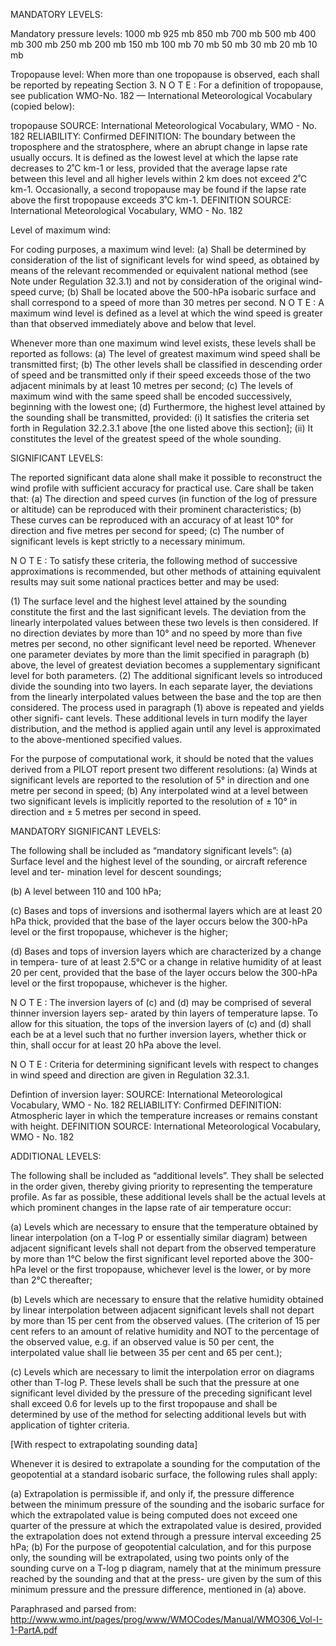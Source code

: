 MANDATORY LEVELS:

Mandatory pressure levels:
1000 mb
925 mb
850 mb
700 mb
500 mb
400 mb
300 mb
250 mb
200 mb
150 mb
100 mb
70 mb 
50 mb
30 mb
20 mb
10 mb

Tropopause level:
When more than one tropopause is observed, each shall be reported by repeating Section 3. 
N O T E : For a definition of tropopause, see publication WMO-No. 182 — International
Meteorological Vocabulary (copied below):

tropopause
SOURCE:
International Meteorological Vocabulary, WMO - No. 182 
RELIABILITY:
Confirmed 
DEFINITION:
The boundary between the troposphere and the stratosphere, where an abrupt change in lapse rate usually occurs. It is defined as the lowest level at which the lapse rate decreases to 2˚C km-1 or less, provided that the average lapse rate between this level and all higher levels within 2 km does not exceed 2˚C km-1. Occasionally, a second tropopause may be found if the lapse rate above the first tropopause exceeds 3˚C km-1. 
DEFINITION SOURCE:
International Meteorological Vocabulary, WMO - No. 182 

Level of maximum wind:

For coding purposes, a maximum wind level:
(a) Shall be determined by consideration of the list of significant levels for wind speed, as
obtained by means of the relevant recommended or equivalent national method (see
Note under Regulation 32.3.1) and not by consideration of the original wind-speed curve;
(b) Shall be located above the 500-hPa isobaric surface and shall correspond to a speed
of more than 30 metres per second.
N O T E : A maximum wind level is defined as a level at which the wind speed is greater than that observed immediately above and below that level.

Whenever more than one maximum wind level exists, these levels shall be reported as follows:
(a) The level of greatest maximum wind speed shall be transmitted first;
(b) The other levels shall be classified in descending order of speed and be transmitted
only if their speed exceeds those of the two adjacent minimals by at least 10 metres
per second;
(c) The levels of maximum wind with the same speed shall be encoded successively,
beginning with the lowest one;
(d) Furthermore, the highest level attained by the sounding shall be transmitted, provided:
(i) It satisfies the criteria set forth in Regulation 32.2.3.1 above [the one listed above this section];
(ii) It constitutes the level of the greatest speed of the whole sounding.

SIGNIFICANT LEVELS:

The reported significant data alone shall make it possible to reconstruct the wind profile with sufficient accuracy for practical use. Care shall be taken that:
(a) The direction and speed curves (in function of the log of pressure or altitude) can be
reproduced with their prominent characteristics;
(b) These curves can be reproduced with an accuracy of at least 10° for direction and five
metres per second for speed;
(c) The number of significant levels is kept strictly to a necessary minimum.

N O T E : To satisfy these criteria, the following method of successive approximations is recommended, but other methods of attaining equivalent results may suit some national practices better and may be used:

(1) The surface level and the highest level attained by the sounding constitute the first and the last significant levels.
The deviation from the linearly interpolated values between these two levels is then considered. If no direction deviates by more than 10° and no speed by more than five metres per second, no other significant level need be reported. Whenever one parameter deviates by more than the limit specified in paragraph (b) above, the level of greatest deviation becomes a supplementary significant level for both parameters.
(2) The additional significant levels so introduced divide the sounding into two layers. In each separate layer, the deviations from the linearly interpolated values between the base and the top are then considered. The process used in paragraph (1) above is repeated and yields other signifi- cant levels. These additional levels in turn modify the layer distribution, and the method is applied again until any level is approximated to the above-mentioned specified values.

For the purpose of computational work, it should be noted that the values derived from a PILOT report present two different resolutions:
(a) Winds at significant levels are reported to the resolution of 5° in direction and one metre per
second in speed;
(b) Any interpolated wind at a level between two significant levels is implicitly reported to the
resolution of ± 10° in direction and ± 5 metres per second in speed.


MANDATORY SIGNIFICANT LEVELS:

The following shall be included as “mandatory significant levels”:
(a) Surface level and the highest level of the sounding, or aircraft reference level and ter-
mination level for descent soundings;

(b) A level between 110 and 100 hPa;

(c) Bases and tops of inversions and isothermal layers which are at least 20 hPa thick,
provided that the base of the layer occurs below the 300-hPa level or the first
tropopause, whichever is the higher;

(d) Bases and tops of inversion layers which are characterized by a change in tempera-
ture of at least 2.5°C or a change in relative humidity of at least 20 per cent, provided that the base of the layer occurs below the 300-hPa level or the first tropopause, whichever is the higher.

N O T E : The inversion layers of (c) and (d) may be comprised of several thinner inversion layers sep- arated by thin layers of temperature lapse. To allow for this situation, the tops of the inversion layers of (c) and (d) shall each be at a level such that no further inversion layers, whether thick or thin, shall occur for at least 20 hPa above the level.

N O T E : Criteria for determining significant levels with respect to changes in wind speed and direction are given in Regulation 32.3.1.

Defintion of inversion layer:
SOURCE:
International Meteorological Vocabulary, WMO - No. 182 
RELIABILITY:
Confirmed 
DEFINITION:
Atmospheric layer in which the temperature increases or remains constant with height. 
DEFINITION SOURCE:
International Meteorological Vocabulary, WMO - No. 182 

ADDITIONAL LEVELS:

The following shall be included as “additional levels”. They shall be selected in the order given, thereby giving priority to representing the temperature profile. As far as possible, these additional levels shall be the actual levels at which prominent changes in the lapse rate of air temperature occur:

(a) Levels which are necessary to ensure that the temperature obtained by linear interpolation (on a T-log P or essentially similar diagram) between adjacent significant levels shall not depart from the observed temperature by more than 1°C below the first significant level reported above the 300-hPa level or the first tropopause, whichever level is the lower, or by more than 2°C thereafter;

(b) Levels which are necessary to ensure that the relative humidity obtained by linear interpolation between adjacent significant levels shall not depart by more than 15 per cent from the observed values. (The criterion of 15 per cent refers to an amount of relative humidity and NOT to the percentage of the observed value, e.g. if an observed value is 50 per cent, the interpolated value shall lie between 35 per cent and 65 per cent.);

(c) Levels which are necessary to limit the interpolation error on diagrams other than T-log P. These levels shall be such that the pressure at one significant level divided by the pressure of the preceding significant level shall exceed 0.6 for levels up to the first tropopause and shall be determined by use of the method for selecting additional levels but with application of tighter criteria.

[With respect to extrapolating sounding data]

Whenever it is desired to extrapolate a sounding for the computation of the geopotential at
a standard isobaric surface, the following rules shall apply:

(a) Extrapolation is permissible if, and only if, the pressure difference between the minimum pressure of the sounding and the isobaric surface for which the extrapolated value is being computed does not exceed one quarter of the pressure at which the extrapolated value is desired, provided the extrapolation does not extend through a pressure interval exceeding 25 hPa;
(b) For the purpose of geopotential calculation, and for this purpose only, the sounding will be extrapolated, using two points only of the sounding curve on a T-log p diagram, namely that at the minimum pressure reached by the sounding and that at the press- ure given by the sum of this minimum pressure and the pressure difference, mentioned in (a) above.

Paraphrased and parsed from: http://www.wmo.int/pages/prog/www/WMOCodes/Manual/WMO306_Vol-I-1-PartA.pdf
